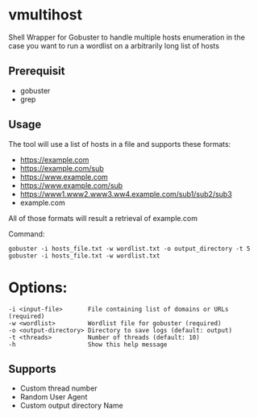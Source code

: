# vmultihost
Shell Wrapper for Gobuster to handle multiple hosts enumeration in the case you want to
run a wordlist on a arbitrarily long list of hosts

## Prerequisit
- gobuster
- grep

## Usage

The tool will use a list of hosts in a file and supports these formats:
- https://example.com
- https://example.com/sub
- https://www.example.com
- https://www.example.com/sub
- https://www1.www2.www3.ww4.example.com/sub1/sub2/sub3
- example.com

All of those formats will result a retrieval of example.com

Command:
```
gobuster -i hosts_file.txt -w wordlist.txt -o output_directory -t 5
gobuster -i hosts_file.txt -w wordlist.txt
```

# Options:
```
-i <input-file>       File containing list of domains or URLs (required)
-w <wordlist>         Wordlist file for gobuster (required)
-o <output-directory> Directory to save logs (default: output)
-t <threads>          Number of threads (default: 10)
-h                    Show this help message
```

## Supports
- Custom thread number
- Random User Agent
- Custom output directory Name